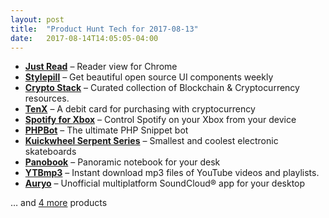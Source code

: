 ```yaml
---
layout: post
title:  "Product Hunt Tech for 2017-08-13"
date:   2017-08-14T14:05:05-04:00
---
```


* **[Just Read](https://www.producthunt.com/posts/just-read?utm_campaign=producthunt-api&utm_medium=api&utm_source=Application%3A+Daily+Digest+RSS+%28ID%3A+3202%29)** – Reader view for Chrome
* **[Stylepill](https://www.producthunt.com/posts/stylepill?utm_campaign=producthunt-api&utm_medium=api&utm_source=Application%3A+Daily+Digest+RSS+%28ID%3A+3202%29)** – Get beautiful open source UI components weekly
* **[Crypto Stack](https://www.producthunt.com/posts/crypto-stack-2?utm_campaign=producthunt-api&utm_medium=api&utm_source=Application%3A+Daily+Digest+RSS+%28ID%3A+3202%29)** – Curated collection of Blockchain & Cryptocurrency resources.
* **[TenX](https://www.producthunt.com/posts/tenx?utm_campaign=producthunt-api&utm_medium=api&utm_source=Application%3A+Daily+Digest+RSS+%28ID%3A+3202%29)** – A debit card for purchasing with cryptocurrency
* **[Spotify for Xbox](https://www.producthunt.com/posts/spotify-for-xbox?utm_campaign=producthunt-api&utm_medium=api&utm_source=Application%3A+Daily+Digest+RSS+%28ID%3A+3202%29)** – Control Spotify on your Xbox from your device
* **[PHPBot](https://www.producthunt.com/posts/phpbot?utm_campaign=producthunt-api&utm_medium=api&utm_source=Application%3A+Daily+Digest+RSS+%28ID%3A+3202%29)** – The ultimate PHP Snippet bot
* **[Kuickwheel Serpent Series](https://www.producthunt.com/posts/kuickwheel-serpent-series?utm_campaign=producthunt-api&utm_medium=api&utm_source=Application%3A+Daily+Digest+RSS+%28ID%3A+3202%29)** – Smallest and coolest electronic skateboards
* **[Panobook](https://www.producthunt.com/posts/panobook-3?utm_campaign=producthunt-api&utm_medium=api&utm_source=Application%3A+Daily+Digest+RSS+%28ID%3A+3202%29)** – Panoramic notebook for your desk
* **[YTBmp3](https://www.producthunt.com/posts/ytbmp3?utm_campaign=producthunt-api&utm_medium=api&utm_source=Application%3A+Daily+Digest+RSS+%28ID%3A+3202%29)** – Instant download mp3 files of YouTube videos and playlists.
* **[Auryo](https://www.producthunt.com/posts/auryo?utm_campaign=producthunt-api&utm_medium=api&utm_source=Application%3A+Daily+Digest+RSS+%28ID%3A+3202%29)** – Unofficial multiplatform SoundCloud® app for your desktop

… and [4 more](https://www.producthunt.com/tech) products